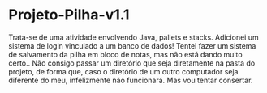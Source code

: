 # Projeto-Pilha-v1.1 
Trata-se de uma atividade envolvendo Java, pallets e stacks.
Adicionei um sistema de login vinculado a um banco de dados!
Tentei fazer um sistema de salvamento da pilha em bloco de notas, mas não está dando muito certo.. Não consigo passar um diretório que seja diretamente na pasta do projeto, de forma que, caso o diretório de um outro computador seja diferente do meu, infelizmente não funcionará. Mas vou tentar consertar.
